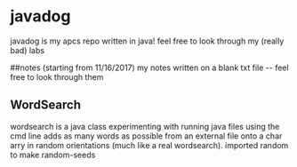 # javadog
javadog is my apcs repo written in java!
feel free to look through my (really bad) labs

##notes (starting from 11/16/2017)
my notes written on a blank txt file -- feel free to look through them

## WordSearch
wordsearch is a java class experimenting with running java files using the cmd line
adds as many words as possible from an external file onto a char arry in random orientations (much like a real wordsearch).
imported random to make random-seeds
